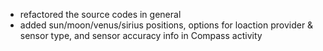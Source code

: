 - refactored the source codes in general
- added sun/moon/venus/sirius positions, options for loaction provider & sensor type, and sensor accuracy info in Compass activity
